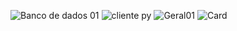 ![Banco de dados 01](https://github.com/user-attachments/assets/1ddda109-cc5c-4763-9c3c-3f8d988722d8)
![cliente py](https://github.com/user-attachments/assets/ee1fc1fc-7be3-45a3-be39-b0cf1af7940f)
![Geral01](https://github.com/user-attachments/assets/59f394a3-449e-4b5b-87f8-7aa8c622f19d)
![Card](https://github.com/user-attachments/assets/1a7302ac-75cf-424a-9dc0-e419ac597a79)
